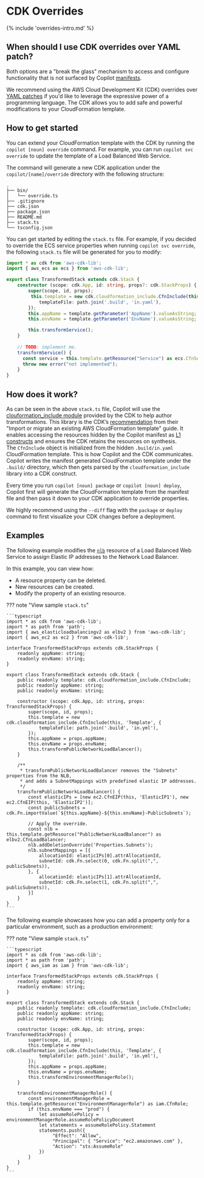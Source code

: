 # CDK Overrides

{% include 'overrides-intro.md' %}

## When should I use CDK overrides over YAML patch?

Both options are a "break the glass" mechanism to access and configure functionality that is not surfaced by Copilot [manifests](../../manifest/overview.en.md).

We recommend using the AWS Cloud Development Kit (CDK) overrides over [YAML patches](./yamlpatch.md) if you'd like to leverage
the expressive power of a programming language. The CDK allows you to add safe and powerful modifications to your CloudFormation template.

## How to get started

You can extend your CloudFormation template with the CDK by running the `copilot [noun] override` command.
For example, you can run `copilot svc override` to update the template of a Load Balanced Web Service.

The command will generate a new CDK application under the `copilot/[name]/override` directory with the following structure:
```console
.
├── bin/
│   └── override.ts
├── .gitignore
├── cdk.json
├── package.json
├── README.md
├── stack.ts
└── tsconfig.json
```

You can get started by editing the `stack.ts` file. For example, if you decided to override the ECS service properties
when running `copilot svc override`, the following `stack.ts` file will be generated for you to modify:

```typescript
import * as cdk from 'aws-cdk-lib';
import { aws_ecs as ecs } from 'aws-cdk-lib';

export class TransformedStack extends cdk.Stack {
    constructor (scope: cdk.App, id: string, props?: cdk.StackProps) {
        super(scope, id, props);
         this.template = new cdk.cloudformation_include.CfnInclude(this, 'Template', {
            templateFile: path.join('.build', 'in.yaml'),
        });
        this.appName = template.getParameter('AppName').valueAsString;
        this.envName = template.getParameter('EnvName').valueAsString;

        this.transformService();
    }
 
    // TODO: implement me.
    transformService() {
      const service = this.template.getResource("Service") as ecs.CfnService;
      throw new error("not implemented");
    }
}
```

## How does it work?

As can be seen in the above `stack.ts` file, Copilot will use the [clouformation_include module](https://docs.aws.amazon.com/cdk/api/v2/docs/aws-cdk-lib.cloudformation_include-readme.html) 
provided by the CDK to help author transformations. This library is the CDK’s [recommendation](https://docs.aws.amazon.com/cdk/v2/guide/use_cfn_template.html) from their 
"Import or migrate an existing AWS CloudFormation template" guide. It enables accessing the resources hidden by the Copilot manifest as 
[L1 constructs](https://docs.aws.amazon.com/cdk/v2/guide/constructs.html) and ensures the CDK retains the resources on synthesis.  
The `CfnInclude` object is initialized from the hidden `.build/in.yaml` CloudFormation template. 
This is how Copilot and the CDK communicates. 
Copilot writes the manifest generated CloudFormation template under the `.build/` directory, 
which then gets parsed by the `cloudformation_include` library into a CDK construct.

Every time you run `copilot [noun] package` or `copilot [noun] deploy`, Copilot first will generate the CloudFormation template 
from the manifest file and then pass it down to your CDK application to override properties.

We highly recommend using the `--diff` flag with the `package` or `deploy` command to first visualize your CDK changes before a deployment.

## Examples

The following example modifies the [`nlb`](../../manifest/lb-web-service.en.md#nlb) resource of a Load Balanced Web Service to
assign Elastic IP addresses to the Network Load Balancer.

In this example, you can view how:

- A resource property can be deleted.
- New resources can be created.
- Modify the property of an existing resource.

??? note "View sample `stack.ts`"

    ```typescript
    import * as cdk from 'aws-cdk-lib';
    import * as path from 'path';
    import { aws_elasticloadbalancingv2 as elbv2 } from 'aws-cdk-lib';
    import { aws_ec2 as ec2 } from 'aws-cdk-lib';
    
    interface TransformedStackProps extends cdk.StackProps {
        readonly appName: string;
        readonly envName: string;
    }
    
    export class TransformedStack extends cdk.Stack {
        public readonly template: cdk.cloudformation_include.CfnInclude;
        public readonly appName: string;
        public readonly envName: string;
    
        constructor (scope: cdk.App, id: string, props: TransformedStackProps) {
            super(scope, id, props);
            this.template = new cdk.cloudformation_include.CfnInclude(this, 'Template', {
                templateFile: path.join('.build', 'in.yml'),
            });
            this.appName = props.appName;
            this.envName = props.envName;
            this.transformPublicNetworkLoadBalancer();
        }
    
        /**
         * transformPublicNetworkLoadBalancer removes the "Subnets" properties from the NLB,
         * and adds a SubnetMappings with predefined elastic IP addresses.
         */
        transformPublicNetworkLoadBalancer() {
            const elasticIPs = [new ec2.CfnEIP(this, 'ElasticIP1'), new ec2.CfnEIP(this, 'ElasticIP2')];
            const publicSubnets = cdk.Fn.importValue(`${this.appName}-${this.envName}-PublicSubnets`);
    
            // Apply the override.
            const nlb = this.template.getResource("PublicNetworkLoadBalancer") as elbv2.CfnLoadBalancer;
            nlb.addDeletionOverride('Properties.Subnets');
            nlb.subnetMappings = [{
                allocationId: elasticIPs[0].attrAllocationId,
                subnetId: cdk.Fn.select(0, cdk.Fn.split(",", publicSubnets)),
            }, {
                allocationId: elasticIPs[1].attrAllocationId,
                subnetId: cdk.Fn.select(1, cdk.Fn.split(",", publicSubnets)),
            }]
        }
    }
    ```

The following example showcases how you can add a property only for a particular environment, such as a production environment:

??? note "View sample `stack.ts`"

    ```typescript
    import * as cdk from 'aws-cdk-lib';
    import * as path from 'path';
    import { aws_iam as iam } from 'aws-cdk-lib';
    
    interface TransformedStackProps extends cdk.StackProps {
        readonly appName: string;
        readonly envName: string;
    }
    
    export class TransformedStack extends cdk.Stack {
        public readonly template: cdk.cloudformation_include.CfnInclude;
        public readonly appName: string;
        public readonly envName: string;
    
        constructor (scope: cdk.App, id: string, props: TransformedStackProps) {
            super(scope, id, props);
            this.template = new cdk.cloudformation_include.CfnInclude(this, 'Template', {
                templateFile: path.join('.build', 'in.yml'),
            });
            this.appName = props.appName;
            this.envName = props.envName;
            this.transformEnvironmentManagerRole();
        }
        
        transformEnvironmentManagerRole() {
            const environmentManagerRole = this.template.getResource("EnvironmentManagerRole") as iam.CfnRole;
            if (this.envName === "prod") {
                let assumeRolePolicy = environmentManagerRole.assumeRolePolicyDocument
                let statements = assumeRolePolicy.Statement
                statements.push({
                     "Effect": "Allow",
                     "Principal": { "Service": "ec2.amazonaws.com" },
                     "Action": "sts:AssumeRole"
                })
            }
        }
    }
    ```